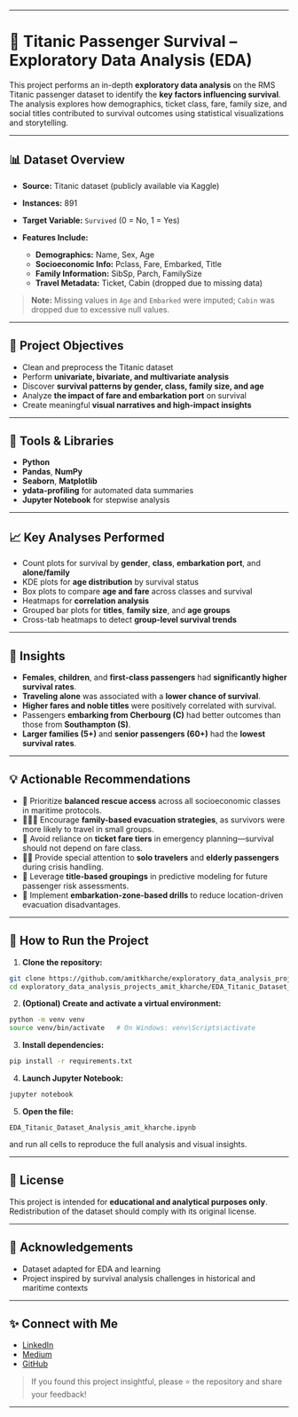 
---

# 🚢 Titanic Passenger Survival – Exploratory Data Analysis (EDA)

This project performs an in-depth **exploratory data analysis** on the RMS Titanic passenger dataset to identify the **key factors influencing survival**. The analysis explores how demographics, ticket class, fare, family size, and social titles contributed to survival outcomes using statistical visualizations and storytelling.

---

## 📊 Dataset Overview

* **Source:** Titanic dataset (publicly available via Kaggle)
* **Instances:** 891
* **Target Variable:** `Survived` (0 = No, 1 = Yes)
* **Features Include:**

  * **Demographics:** Name, Sex, Age
  * **Socioeconomic Info:** Pclass, Fare, Embarked, Title
  * **Family Information:** SibSp, Parch, FamilySize
  * **Travel Metadata:** Ticket, Cabin (dropped due to missing data)

> **Note:** Missing values in `Age` and `Embarked` were imputed; `Cabin` was dropped due to excessive null values.

---

## 📌 Project Objectives

* Clean and preprocess the Titanic dataset
* Perform **univariate, bivariate, and multivariate analysis**
* Discover **survival patterns by gender, class, family size, and age**
* Analyze **the impact of fare and embarkation port** on survival
* Create meaningful **visual narratives and high-impact insights**

---

## 🔧 Tools & Libraries

* **Python**
* **Pandas**, **NumPy**
* **Seaborn**, **Matplotlib**
* **ydata-profiling** for automated data summaries
* **Jupyter Notebook** for stepwise analysis

---

## 📈 Key Analyses Performed

* Count plots for survival by **gender**, **class**, **embarkation port**, and **alone/family**
* KDE plots for **age distribution** by survival status
* Box plots to compare **age and fare** across classes and survival
* Heatmaps for **correlation analysis**
* Grouped bar plots for **titles**, **family size**, and **age groups**
* Cross-tab heatmaps to detect **group-level survival trends**

---

## 📌 Insights

* **Females**, **children**, and **first-class passengers** had **significantly higher survival rates**.
* **Traveling alone** was associated with a **lower chance of survival**.
* **Higher fares and noble titles** were positively correlated with survival.
* Passengers **embarking from Cherbourg (C)** had better outcomes than those from **Southampton (S)**.
* **Larger families (5+)** and **senior passengers (60+)** had the **lowest survival rates**.

---

## 💡 Actionable Recommendations

* 🛟 Prioritize **balanced rescue access** across all socioeconomic classes in maritime protocols.
* 👨‍👩‍👧 Encourage **family-based evacuation strategies**, as survivors were more likely to travel in small groups.
* 🎫 Avoid reliance on **ticket fare tiers** in emergency planning—survival should not depend on fare class.
* 🧍‍♂️ Provide special attention to **solo travelers** and **elderly passengers** during crisis handling.
* 🧠 Leverage **title-based groupings** in predictive modeling for future passenger risk assessments.
* 🚨 Implement **embarkation-zone-based drills** to reduce location-driven evacuation disadvantages.

---

## 🧪 How to Run the Project

1. **Clone the repository:**

```bash
git clone https://github.com/amitkharche/exploratory_data_analysis_projects_amit_kharche.git
cd exploratory_data_analysis_projects_amit_kharche/EDA_Titanic_Dataset_amit_kharche
```

2. **(Optional) Create and activate a virtual environment:**

```bash
python -m venv venv
source venv/bin/activate   # On Windows: venv\Scripts\activate
```

3. **Install dependencies:**

```bash
pip install -r requirements.txt
```

4. **Launch Jupyter Notebook:**

```bash
jupyter notebook
```

5. **Open the file:**

```
EDA_Titanic_Dataset_Analysis_amit_kharche.ipynb
```

and run all cells to reproduce the full analysis and visual insights.

---

## 📜 License

This project is intended for **educational and analytical purposes only**. Redistribution of the dataset should comply with its original license.

---

## 🤝 Acknowledgements

* Dataset adapted for EDA and learning
* Project inspired by survival analysis challenges in historical and maritime contexts

---

## ✨ Connect with Me

* [LinkedIn](https://www.linkedin.com/in/amit-kharche)
* [Medium](https://medium.com/@amitkharche14)
* [GitHub](https://github.com/amitkharche)

> If you found this project insightful, please ⭐ the repository and share your feedback!

---
